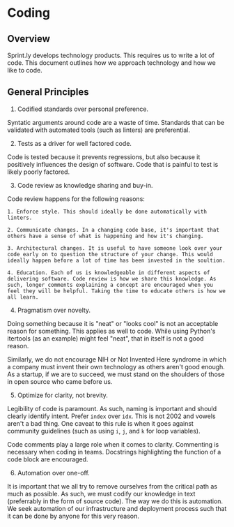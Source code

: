 # Coding

## Overview

Sprint.ly develops technology products. This requires us to write a lot of code. This document outlines how we approach technology and how we like to code.

## General Principles

1. Codified standards over personal preference.

Syntatic arguments around code are a waste of time. Standards that can be validated with automated tools (such as linters) are preferential.

2. Tests as a driver for well factored code.

Code is tested because it prevents regressions, but also because it positively influences the design of software. Code that is painful to test is likely poorly factored.

3. Code review as knowledge sharing and buy-in.

Code review happens for the following reasons:
    
    1. Enforce style. This should ideally be done automatically with linters.
    
    2. Communicate changes. In a changing code base, it's important that others have a sense of what is happening and how it's changing.
    
    3. Architectural changes. It is useful to have someone look over your code early on to question the structure of your change. This would ideally happen before a lot of time has been invested in the soultion.

    4. Education. Each of us is knowledgeable in different aspects of delivering software. Code review is how we share this knowledge. As such, longer comments explaining a concept are encouraged when you feel they will be helpful. Taking the time to educate others is how we all learn.
    
4. Pragmatism over novelty.

Doing something because it is "neat" or "looks cool" is not an acceptable reason for something. This applies as well to code. While using Python's itertools (as an example) might feel "neat", that in itself is not a good reason.

Similarly, we do not encourage NIH or Not Invented Here syndrome in which a company must invent their own technology as others aren't good enough. As a startup, if we are to succeed, we must stand on the shoulders of those in open source who came before us.

5. Optimize for clarity, not brevity.

Legibility of code is paramount. As such, naming is important and should clearly identify intent. Prefer `index` over `idx`. This is not 2002 and vowels aren't a bad thing. One caveat to this rule is when it goes against community guidelines (such as using `i`, `j`, and `k` for loop variables).

Code comments play a large role when it comes to clarity. Commenting is necessary when coding in teams. Docstrings highlighting the function of a code block are encouraged. 

6. Automation over one-off.

It is important that we all try to remove ourselves from the critical path as much as possible. As such, we must codify our knowledge in text (preferrably in the form of source code). The way we do this is automation. We seek automation of our infrastructure and deployment process such that it can be done by anyone for this very reason.
